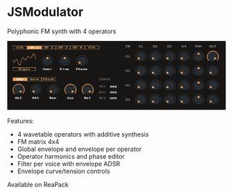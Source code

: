 # JSModulator

Polyphonic FM synth with 4 operators

![JSModulator.png](doc/ss.png)

Features:
* 4 wavetable operators with additive synthesis
* FM matrix 4x4
* Global envelope and envelope per operator
* Operator harmonics and phase editor
* Filter per voice with envelope ADSR
* Envelope curve/tension controls

Available on ReaPack